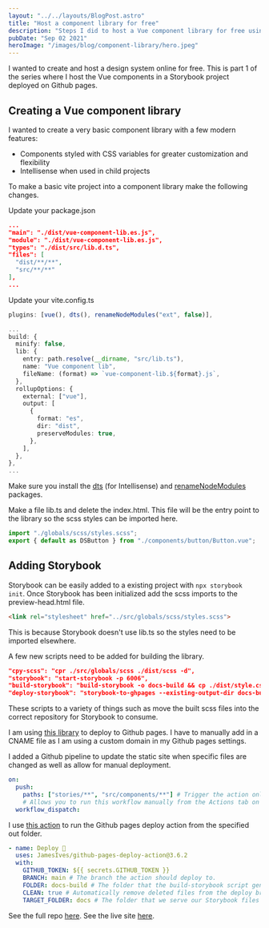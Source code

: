 ```yaml
---
layout: "../../layouts/BlogPost.astro"
title: "Host a component library for free"
description: "Steps I did to host a Vue component library for free using Github pages and storybook"
pubDate: "Sep 02 2021"
heroImage: "/images/blog/component-library/hero.jpeg"
---
```


I wanted to create and host a design system online for free. This is part 1 of the series where I host the Vue components in a Storybook project deployed on Github pages.

## Creating a Vue component library

I wanted to create a very basic component library with a few modern features:
- Components styled with CSS variables for greater customization and flexibility
- Intellisense when used in child projects

To make a basic vite project into a component library make the following changes.

Update your package.json

```json
...
"main": "./dist/vue-component-lib.es.js",
"module": "./dist/vue-component-lib.es.js",
"types": "./dist/src/lib.d.ts",
"files": [
  "dist/**/**",
  "src/**/**"
],
...
```

Update your vite.config.ts

```ts
plugins: [vue(), dts(), renameNodeModules("ext", false)],

...
build: {
  minify: false,
  lib: {
    entry: path.resolve(__dirname, "src/lib.ts"),
    name: "Vue component lib",
    fileName: (format) => `vue-component-lib.${format}.js`,
  },
  rollupOptions: {
    external: ["vue"],
    output: [
      {
        format: "es",
        dir: "dist",
        preserveModules: true,
      },
    ],
  },
},
...
```

Make sure you install the [dts](https://www.npmjs.com/package/npm-dts) (for Intellisense) and [renameNodeModules](https://www.npmjs.com/package/rollup-plugin-rename-node-modules) packages. 

Make a file lib.ts and delete the index.html. This file will be the entry point to the library so the scss styles can be imported here.

```ts
import "./globals/scss/styles.scss";
export { default as DSButton } from "./components/button/Button.vue";
```

## Adding Storybook

Storybook can be easily added to a existing project with ```npx storybook init```. Once Storybook has been initialized add the scss imports to the preview-head.html file. 
```html
<link rel="stylesheet" href="../src/globals/scss/styles.scss">
```
This is because Storybook doesn't use lib.ts so the styles need to be imported elsewhere. 

A few new scripts need to be added for building the library.

```json
"cpy-scss": "cpr ./src/globals/scss ./dist/scss -d",
"storybook": "start-storybook -p 6006",
"build-storybook": "build-storybook -o docs-build && cp ./dist/style.css ./docs-build && echo 'storybook.darrenxu.com' > './docs-build/CNAME'",
"deploy-storybook": "storybook-to-ghpages --existing-output-dir docs-build"
```

These scripts to a variety of things such as move the built scss files into the correct repository for Storybook to consume.

I am using [this library](https://www.npmjs.com/package/@storybook/storybook-deployer) to deploy to Github pages. I have to manually add in a CNAME file as I am using a custom domain in my Github pages settings. 

I added a Github pipeline to update the static site when specific files are changed as well as allow for manual deployment.

```yaml
on:
  push:
    paths: ["stories/**", "src/components/**"] # Trigger the action only when files change in the folders defined here
    # Allows you to run this workflow manually from the Actions tab on GitHub.
  workflow_dispatch:
```

I use [this action](https://github.com/JamesIves/github-pages-deploy-action) to run the Github pages deploy action from the specified out folder. 

```yaml
- name: Deploy 🚀
  uses: JamesIves/github-pages-deploy-action@3.6.2
  with:
    GITHUB_TOKEN: ${{ secrets.GITHUB_TOKEN }}
    BRANCH: main # The branch the action should deploy to.
    FOLDER: docs-build # The folder that the build-storybook script generates files.
    CLEAN: true # Automatically remove deleted files from the deploy branch
    TARGET_FOLDER: docs # The folder that we serve our Storybook files from
```

See the full repo [here](https://github.com/DarrenXu94/component-library). See the live site [here](https://storybook.darrenxu.com/?path=/story/button--first-story).